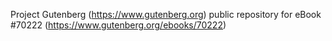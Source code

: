 Project Gutenberg (https://www.gutenberg.org) public repository for
eBook #70222 (https://www.gutenberg.org/ebooks/70222)
